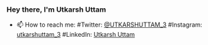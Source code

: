 ### Hey there, I'm Utkarsh Uttam 

- 📫 How to reach me: 
#Twitter: [@UTKARSHUTTAM_3](https://twitter.com/UTKARSHUTTAM_3)
#Instagram: [ utkarshuttam_3](https://www.instagram.com/utkarshuttam_3/)
#LinkedIn: [Utkarsh Uttam](https://www.linkedin.com/in/utkarsh-uttam-0884ab1b7/)
<!--
**UtkarshUttam/UtkarshUttam** is a ✨ _special_ ✨ repository because its `README.md` (this file) appears on your GitHub profile.

Here are some ideas to get you started:

- 🔭 I’m currently working on ...
- 🌱 I’m currently learning ...
- 👯 I’m looking to collaborate on ...
- 🤔 I’m looking for help with ...
- 💬 Ask me about ...
- 😄 Pronouns: ...
- ⚡ Fun fact: ...
-->
